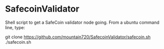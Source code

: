 # SafecoinValidator

Shell script to get a SafeCoin validator node going.  From a ubuntu command line, type:

git clone https://github.com/mountain720/SafecoinValidator/safecoin.sh
./safecoin.sh

